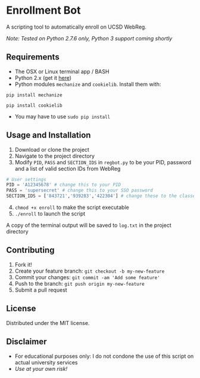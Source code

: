 # Enrollment Bot

A scripting tool to automatically enroll on UCSD WebReg.

_Note: Tested on Python 2.7.6 only, Python 3 support coming shortly_

## Requirements
- The OSX or Linux terminal app / BASH
- Python 2.x (get it [here](https://www.python.org/downloads/))
- Python modules `mechanize` and `cookielib`. Install them with:
```
pip install mechanize
``` 
```
pip install cookielib
```
- You may have to use `sudo pip install`


## Usage and Installation
1. Download or clone the project
2. Navigate to the project directory
3. Modify `PID`, `PASS` and `SECTION_IDS` in `regbot.py` to be your PID, password and a list of valid section IDs from WebReg
```python
# User settings
PID = 'A12345678' # change this to your PID
PASS = 'supersecret' # change this to your SSO password
SECTION_IDS = ['843721','939283','422304'] # change these to the classes you want to add
```
4. `chmod +x enroll` to make the script executable
5. `./enroll` to launch the script

A copy of the terminal output will be saved to `log.txt` in the project directory


## Contributing

1. Fork it!
2. Create your feature branch: `git checkout -b my-new-feature`
3. Commit your changes: `git commit -am 'Add some feature'`
4. Push to the branch: `git push origin my-new-feature`
5. Submit a pull request

## License

Distributed under the MIT license.

## Disclaimer
- For educational purposes only: I do not condone the use of this script on actual university services
- *Use at your own risk!*
